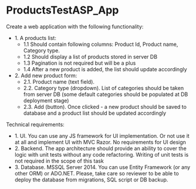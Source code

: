 # ProductsTestASP_App
Create a web application with the following functionality:
<ul>
<li>
  1. A products list:  
<ul>
  <li>
	 1.1 Should contain following columns: Product Id, Product name, Category type.
  </li>
  <li>
   1.2 Should display a list of products stored in server DB
  </li>
  <li>
   1.3 Pagination is not required but will be a plus
  </li>
  <li>
   1.4 After a new product is added, the list should update accordingly
  </li>
   </ul>
   </li>
   
<li>   
2. Add new product form:
  <ul>
  <li>
   2.1. Product name (text field).
    </li>
    <li>
   2.2. Category type (dropdown). List of categories should be taken from server DB (some default categories should be populated at DB deployment stage)
      </li>
    <li>
   2.3. Add (button). Once clicked - a new product should be saved to database and a product list should be updated accordingly
  </li>
   </ul>
   </li>
   </ul>
Technical requirements:
<ul>
<li>
1. UI. You can use any JS framework for UI implementation. Or not use it at all and implement UI with MVC Razor. No requirements for UI design
  </li>
<li>
2. Backend. The app architecture should provide an ability to cover the logic with unit tests without any code refactoring. Writing of unit tests is not required in the scope of this task
  </li>
<li>
3. Database. MSSQL Server 2014. You can use Entity Framework (or any other ORM) or ADO.NET. Please, take care so reviewer to be able to deploy the database from migrations, SQL script or DB backup.
  </li>
  </ul>
